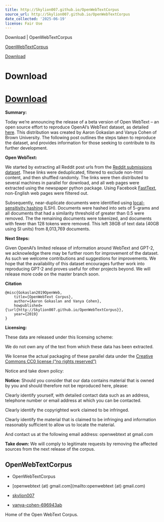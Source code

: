 ```yaml
---
title: http://Skylion007.github.io/OpenWebTextCorpus
source_url: http://Skylion007.github.io/OpenWebTextCorpus
date_collected: '2025-06-19'
license: Fair Use
---
```


Download | OpenWebTextCorpus



[OpenWebTextCorpus](/OpenWebTextCorpus/)









[Download](/OpenWebTextCorpus/)



# Download

# [**Download**](https://huggingface.co/datasets/Skylion007/openwebtext)

**Summary:**

Today we’re announcing the release of a beta version of Open WebText – an open source effort to reproduce OpenAI’s WebText dataset, as detailed [here](https://d4mucfpksywv.cloudfront.net/better-language-models/language-models.pdf). This distribution was created by Aaron Gokaslan and Vanya Cohen of Brown University. The following post outlines the steps taken to reproduce the dataset, and provides information for those seeking to contribute to its further development.

**Open WebText:**

We started by extracting all Reddit post urls from the [Reddit submissions dataset](https://files.pushshift.io/reddit/submissions/). These links were deduplicated, filtered to exclude non-html content, and then shuffled randomly. The links were then distributed to several machines in parallel for download, and all web pages were extracted using the newspaper python package. Using Facebook [FastText](https://github.com/facebookresearch/fastText), non-English web pages were filtered out.

Subsequently, near-duplicate documents were identified using [local-sensitivity hashing](https://en.wikipedia.org/wiki/Locality-sensitive_hashing#Applications) (LSH). Documents were hashed into sets of 5-grams and all documents that had a similarity threshold of greater than 0.5 were removed. The the remaining documents were tokenized, and documents with fewer than 128 tokens were removed. This left 38GB of text data (40GB using SI units) from 8,013,769 documents.

**Next Steps:**

Given OpenAI’s limited release of information around WebText and GPT-2, we acknowledge there may be further room for improvement of the dataset. As such we welcome contributions and suggestions for improvements. We hope that the availability of this dataset encourages further work into reproducing GPT-2 and proves useful for other projects beyond. We will release more code on the master branch soon.

**Citation**

```
@misc{Gokaslan2019OpenWeb,  
	title={OpenWebText Corpus},
	author={Aaron Gokaslan and Vanya Cohen},
	howpublished={\url{http://Skylion007.github.io/OpenWebTextCorpus}}, 
	year={2019}
}

```

**Licensing:**

These data are released under this licensing scheme:

We do not own any of the text from which these data has been extracted.

We license the actual packaging of these parallel data under the [Creative Commons CC0 license (“no rights reserved”)](https://creativecommons.org/share-your-work/public-domain/cc0/)

Notice and take down policy:

**Notice:** Should you consider that our data contains material that is owned by you and should therefore not be reproduced here, please:

Clearly identify yourself, with detailed contact data such as an address, telephone number or email address at which you can be contacted.

Clearly identify the copyrighted work claimed to be infringed.

Clearly identify the material that is claimed to be infringing and information reasonably sufficient to allow us to locate the material.

And contact us at the following email address: openwebtext at gmail.com

**Take down:** We will comply to legitimate requests by removing the affected sources from the next release of the corpus.

## OpenWebTextCorpus

* OpenWebTextCorpus
* [openwebtext (at) gmail.com](mailto:openwebtext (at) gmail.com)

* [skylion007](https://github.com/skylion007)
* [vanya-cohen-696943ab](https://www.linkedin.com/in/vanya-cohen-696943ab)

Home of the Open WebText Corpus.
